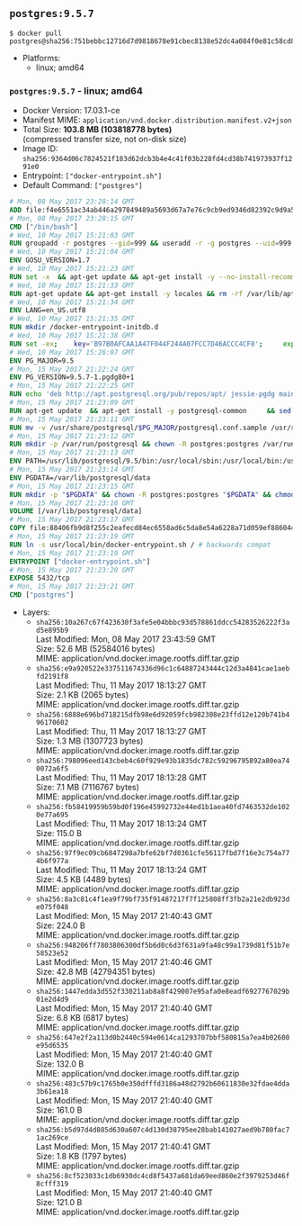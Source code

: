 ## `postgres:9.5.7`

```console
$ docker pull postgres@sha256:751bebbc12716d7d9818678e91cbec8138e52dc4a084f0e81c58cd8b419930e5
```

-	Platforms:
	-	linux; amd64

### `postgres:9.5.7` - linux; amd64

-	Docker Version: 17.03.1-ce
-	Manifest MIME: `application/vnd.docker.distribution.manifest.v2+json`
-	Total Size: **103.8 MB (103818778 bytes)**  
	(compressed transfer size, not on-disk size)
-	Image ID: `sha256:9364d06c7824521f183d62dcb3b4e4c41f03b228fd4cd38b741973937f1291e0`
-	Entrypoint: `["docker-entrypoint.sh"]`
-	Default Command: `["postgres"]`

```dockerfile
# Mon, 08 May 2017 23:28:14 GMT
ADD file:f4e6551ac34ab446a297849489a5693d67a7e76c9cb9ed9346d82392c9d9a5fe in / 
# Mon, 08 May 2017 23:28:15 GMT
CMD ["/bin/bash"]
# Wed, 10 May 2017 15:21:03 GMT
RUN groupadd -r postgres --gid=999 && useradd -r -g postgres --uid=999 postgres
# Wed, 10 May 2017 15:21:04 GMT
ENV GOSU_VERSION=1.7
# Wed, 10 May 2017 15:21:23 GMT
RUN set -x 	&& apt-get update && apt-get install -y --no-install-recommends ca-certificates wget && rm -rf /var/lib/apt/lists/* 	&& wget -O /usr/local/bin/gosu "https://github.com/tianon/gosu/releases/download/$GOSU_VERSION/gosu-$(dpkg --print-architecture)" 	&& wget -O /usr/local/bin/gosu.asc "https://github.com/tianon/gosu/releases/download/$GOSU_VERSION/gosu-$(dpkg --print-architecture).asc" 	&& export GNUPGHOME="$(mktemp -d)" 	&& gpg --keyserver ha.pool.sks-keyservers.net --recv-keys B42F6819007F00F88E364FD4036A9C25BF357DD4 	&& gpg --batch --verify /usr/local/bin/gosu.asc /usr/local/bin/gosu 	&& rm -r "$GNUPGHOME" /usr/local/bin/gosu.asc 	&& chmod +x /usr/local/bin/gosu 	&& gosu nobody true 	&& apt-get purge -y --auto-remove ca-certificates wget
# Wed, 10 May 2017 15:21:33 GMT
RUN apt-get update && apt-get install -y locales && rm -rf /var/lib/apt/lists/* 	&& localedef -i en_US -c -f UTF-8 -A /usr/share/locale/locale.alias en_US.UTF-8
# Wed, 10 May 2017 15:21:34 GMT
ENV LANG=en_US.utf8
# Wed, 10 May 2017 15:21:35 GMT
RUN mkdir /docker-entrypoint-initdb.d
# Wed, 10 May 2017 15:21:38 GMT
RUN set -ex; 	key='B97B0AFCAA1A47F044F244A07FCC7D46ACCC4CF8'; 	export GNUPGHOME="$(mktemp -d)"; 	gpg --keyserver ha.pool.sks-keyservers.net --recv-keys "$key"; 	gpg --export "$key" > /etc/apt/trusted.gpg.d/postgres.gpg; 	rm -r "$GNUPGHOME"; 	apt-key list
# Wed, 10 May 2017 15:26:07 GMT
ENV PG_MAJOR=9.5
# Mon, 15 May 2017 21:22:24 GMT
ENV PG_VERSION=9.5.7-1.pgdg80+1
# Mon, 15 May 2017 21:22:25 GMT
RUN echo 'deb http://apt.postgresql.org/pub/repos/apt/ jessie-pgdg main' $PG_MAJOR > /etc/apt/sources.list.d/pgdg.list
# Mon, 15 May 2017 21:23:09 GMT
RUN apt-get update 	&& apt-get install -y postgresql-common 	&& sed -ri 's/#(create_main_cluster) .*$/\1 = false/' /etc/postgresql-common/createcluster.conf 	&& apt-get install -y 		postgresql-$PG_MAJOR=$PG_VERSION 		postgresql-contrib-$PG_MAJOR=$PG_VERSION 	&& rm -rf /var/lib/apt/lists/*
# Mon, 15 May 2017 21:23:11 GMT
RUN mv -v /usr/share/postgresql/$PG_MAJOR/postgresql.conf.sample /usr/share/postgresql/ 	&& ln -sv ../postgresql.conf.sample /usr/share/postgresql/$PG_MAJOR/ 	&& sed -ri "s!^#?(listen_addresses)\s*=\s*\S+.*!\1 = '*'!" /usr/share/postgresql/postgresql.conf.sample
# Mon, 15 May 2017 21:23:12 GMT
RUN mkdir -p /var/run/postgresql && chown -R postgres:postgres /var/run/postgresql && chmod g+s /var/run/postgresql
# Mon, 15 May 2017 21:23:13 GMT
ENV PATH=/usr/lib/postgresql/9.5/bin:/usr/local/sbin:/usr/local/bin:/usr/sbin:/usr/bin:/sbin:/bin
# Mon, 15 May 2017 21:23:14 GMT
ENV PGDATA=/var/lib/postgresql/data
# Mon, 15 May 2017 21:23:15 GMT
RUN mkdir -p "$PGDATA" && chown -R postgres:postgres "$PGDATA" && chmod 777 "$PGDATA" # this 777 will be replaced by 700 at runtime (allows semi-arbitrary "--user" values)
# Mon, 15 May 2017 21:23:16 GMT
VOLUME [/var/lib/postgresql/data]
# Mon, 15 May 2017 21:23:17 GMT
COPY file:88406fb9d8f255c2eafecd84ec6558ad6c5da8e54a6228a71d059ef88604493b in /usr/local/bin/ 
# Mon, 15 May 2017 21:23:19 GMT
RUN ln -s usr/local/bin/docker-entrypoint.sh / # backwards compat
# Mon, 15 May 2017 21:23:19 GMT
ENTRYPOINT ["docker-entrypoint.sh"]
# Mon, 15 May 2017 21:23:20 GMT
EXPOSE 5432/tcp
# Mon, 15 May 2017 21:23:21 GMT
CMD ["postgres"]
```

-	Layers:
	-	`sha256:10a267c67f423630f3afe5e04bbbc93d578861ddcc54283526222f3ad5e895b9`  
		Last Modified: Mon, 08 May 2017 23:43:59 GMT  
		Size: 52.6 MB (52584016 bytes)  
		MIME: application/vnd.docker.image.rootfs.diff.tar.gzip
	-	`sha256:e9a920522e337511674336d96c1c64887243444c12d3a4841cae1aebfd2191f8`  
		Last Modified: Thu, 11 May 2017 18:13:27 GMT  
		Size: 2.1 KB (2065 bytes)  
		MIME: application/vnd.docker.image.rootfs.diff.tar.gzip
	-	`sha256:6888e696bd718215dfb98e6d92059fcb982308e23ffd12e120b741b496170602`  
		Last Modified: Thu, 11 May 2017 18:13:27 GMT  
		Size: 1.3 MB (1307723 bytes)  
		MIME: application/vnd.docker.image.rootfs.diff.tar.gzip
	-	`sha256:798096eed143cbeb4c60f929e93b1835dc782c59296795892a80ea740072a6f5`  
		Last Modified: Thu, 11 May 2017 18:13:28 GMT  
		Size: 7.1 MB (7116767 bytes)  
		MIME: application/vnd.docker.image.rootfs.diff.tar.gzip
	-	`sha256:fb58419959b59bd0f196e45992732e44ed1b1aea40fd7463532de1020e77a695`  
		Last Modified: Thu, 11 May 2017 18:13:24 GMT  
		Size: 115.0 B  
		MIME: application/vnd.docker.image.rootfs.diff.tar.gzip
	-	`sha256:97f9ec09cb6847298a7bfe62bf7d0361cfe56117fbd7f16e3c754a774b6f977a`  
		Last Modified: Thu, 11 May 2017 18:13:24 GMT  
		Size: 4.5 KB (4489 bytes)  
		MIME: application/vnd.docker.image.rootfs.diff.tar.gzip
	-	`sha256:8a3c81c4f1ea9f79bf735f91487217f7f125808ff3fb2a21e2db923de075f048`  
		Last Modified: Mon, 15 May 2017 21:40:43 GMT  
		Size: 224.0 B  
		MIME: application/vnd.docker.image.rootfs.diff.tar.gzip
	-	`sha256:948206ff7803806300df5b6d0c6d3f631a9fa48c99a1739d81f51b7e58523e52`  
		Last Modified: Mon, 15 May 2017 21:40:46 GMT  
		Size: 42.8 MB (42794351 bytes)  
		MIME: application/vnd.docker.image.rootfs.diff.tar.gzip
	-	`sha256:1447edda3d552f330211ab8a8f429007e95afa0e8eadf6927767029b01e2d4d9`  
		Last Modified: Mon, 15 May 2017 21:40:40 GMT  
		Size: 6.8 KB (6817 bytes)  
		MIME: application/vnd.docker.image.rootfs.diff.tar.gzip
	-	`sha256:647e2f2a113d0b2440c594e0614ca1293707bbf580815a7ea4b02600e95d6535`  
		Last Modified: Mon, 15 May 2017 21:40:40 GMT  
		Size: 132.0 B  
		MIME: application/vnd.docker.image.rootfs.diff.tar.gzip
	-	`sha256:483c57b9c1765b0e350dfffd3186a48d2792b60611830e32fdae4dda3b61ea18`  
		Last Modified: Mon, 15 May 2017 21:40:40 GMT  
		Size: 161.0 B  
		MIME: application/vnd.docker.image.rootfs.diff.tar.gzip
	-	`sha256:b5d97d4d885d630a607c4d130d38795ee28bab141027aed9b780fac71ac269ce`  
		Last Modified: Mon, 15 May 2017 21:40:41 GMT  
		Size: 1.8 KB (1797 bytes)  
		MIME: application/vnd.docker.image.rootfs.diff.tar.gzip
	-	`sha256:8cf523033c1db6930dc4cd8f5437a681da69eed860e2f3979253d46f8cfff319`  
		Last Modified: Mon, 15 May 2017 21:40:40 GMT  
		Size: 121.0 B  
		MIME: application/vnd.docker.image.rootfs.diff.tar.gzip
